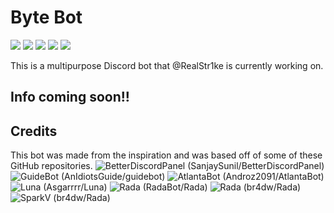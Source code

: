 # **Byte Bot**
![](https://img.shields.io/badge/Made%20by-Thandi%20M-blue) ![](https://img.shields.io/github/issues/RealStr1ke/Byte) ![](https://img.shields.io/github/forks/RealStr1ke/Byte) ![](https://img.shields.io/github/stars/RealStr1ke/Byte) ![](https://img.shields.io/github/license/RealStr1ke/Byte) 

This is a multipurpose Discord bot that @RealStr1ke is currently working on. 

## Info coming soon!!

## Credits
This bot was made from the inspiration and was based off of some of these GitHub repositories.
![BetterDiscordPanel (SanjaySunil/BetterDiscordPanel)](https://github.com/SanjaySunil/BetterDiscordPanel)
![GuideBot (AnIdiotsGuide/guidebot)](https://github.com/AnIdiotsGuide/guidebot)
![AtlantaBot (Androz2091/AtlantaBot)](https://github.com/Androz2091/AtlantaBot)
![Luna (Asgarrrr/Luna)](https://github.com/Asgarrrr/Luna)
![Rada (RadaBot/Rada)](https://github.com/RadaBot/Rada)
![Rada (br4dw/Rada)](https://github.com/br4dw/Rada)
![SparkV (br4dw/Rada)](https://github.com/Ch1ll-Studio/SparkV)